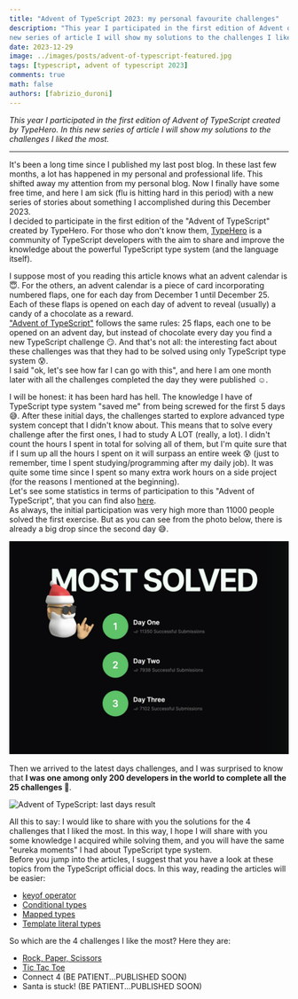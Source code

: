 ```yaml
---
title: "Advent of TypeScript 2023: my personal favourite challenges"
description: "This year I participated in the first edition of Advent of TypeScript created by TypeHero. In this 
new series of article I will show my solutions to the challenges I liked the most."
date: 2023-12-29
image: ../images/posts/advent-of-typescript-featured.jpg
tags: [typescript, advent of typescript 2023]
comments: true
math: false
authors: [fabrizio_duroni]
---
```


*This year I participated in the first edition of Advent of TypeScript created by TypeHero. In this
new series of article I will show my solutions to the challenges I liked the most.*

---

It's been a long time since I published my last post blog. In these last few months, a lot has happened in my personal 
and professional life. This shifted away my attention from my personal blog. Now I finally have some free time, and 
here I am sick (flu is hitting hard in this period) with a new series of stories about something I accomplished 
during this December 2023.  
I decided to participate in the first edition of the "Advent of TypeScript" created by TypeHero. For those who don't 
know them, [TypeHero](https://github.com/typehero/typehero) is a community of TypeScript developers with the aim to share and improve the knowledge about 
the powerful TypeScript type system (and the language itself).  
  
I suppose most of you reading this article knows what an advent calendar is :innocent:. For the others, an advent 
calendar is a piece of card incorporating numbered flaps, one for each day from December 1 until December 25. 
Each of these flaps is opened on each day of advent to reveal (usually) a candy of a chocolate as a reward.  
["Advent of TypeScript"](https://typehero.dev/aot-2023) follows the same rules: 25 flaps, each one to be opened on 
an advent day, but instead of chocolate every day you find a new TypeScript challenge :smirk:. And that's not all: 
the interesting fact about these challenges was that they had to be solved using only TypeScript type system :cold_sweat:.  
I said "ok, let's see how far I can go with this", and here I am one month later with all the challenges completed 
the day they were published :relaxed:.  
  
I will be honest: it has been hard has hell. The knowledge I have of TypeScript type system "saved me" from being 
screwed for the first 5 days :sweat_smile:. After these initial days,
the challenges started to explore advanced type system concept that I didn't know about. This means that to solve 
every challenge after the first ones, I had to study A LOT (really, a lot). I didn't count the hours I spent in 
total for solving all of them, but I'm quite sure that if I sum up all the hours I spent on it will surpass an 
entire week :cold_sweat: (just to remember, time I spent studying/programming after my daily job). It was quite 
some time since I spent so many extra work hours on a side project (for the reasons I mentioned at the beginning).  
Let's see some statistics in terms of participation to this "Advent of TypeScript", that you can find also [here](https://typehero.dev/aot-2023/wrapped "advent of typescript stats").  
As always, the initial participation was very high more than 11000 people solved the first exercise. But as you can 
see from the photo below, there is already a big drop since the second day :sweat_smile:.  

![Advent of TypeScript: first days result](../images/posts/advent-of-typescript-first.jpg "Advent of TypeScript: first days result")

Then we arrived to the latest days challenges, and I was surprised to know that **I was one among only 200 
developers in the world to complete all the 25 challenges :loudspeaker:**.

![Advent of TypeScript: last days result](../images/posts/advent-of-typescript-last.jpg "Advent of TypeScript: last days 
result")

All this to say: I would like to share with you the solutions for the 4 challenges that I liked the most. In this 
 way, I hope I will share with you some knowledge I acquired while solving them, and you will have the same "eureka 
moments" I had about TypeScript type system.  
Before you jump into the articles, I suggest that you have a look at these topics from the TypeScript official docs. 
In this way, reading the articles will be easier:

* [keyof operator](https://www.typescriptlang.org/docs/handbook/2/keyof-types.html)
* [Conditional types](https://www.typescriptlang.org/docs/handbook/2/conditional-types.html)
* [Mapped types](https://www.typescriptlang.org/docs/handbook/2/mapped-types.html)
* [Template literal types](https://www.typescriptlang.org/docs/handbook/2/template-literal-types.html)

So which are the 4 challenges I like the most? Here they are:

* [Rock, Paper, Scissors](/2023/12/30/advent-of-typescript-2023-rock-paper-scissors/ "rock paper scissors")
* [Tic Tac Toe](/2024/01/04/advent-of-typescript-2023-tic-tac-toe/ "tic tac toe")
* Connect 4 (BE PATIENT...PUBLISHED SOON)
* Santa is stuck! (BE PATIENT...PUBLISHED SOON)




